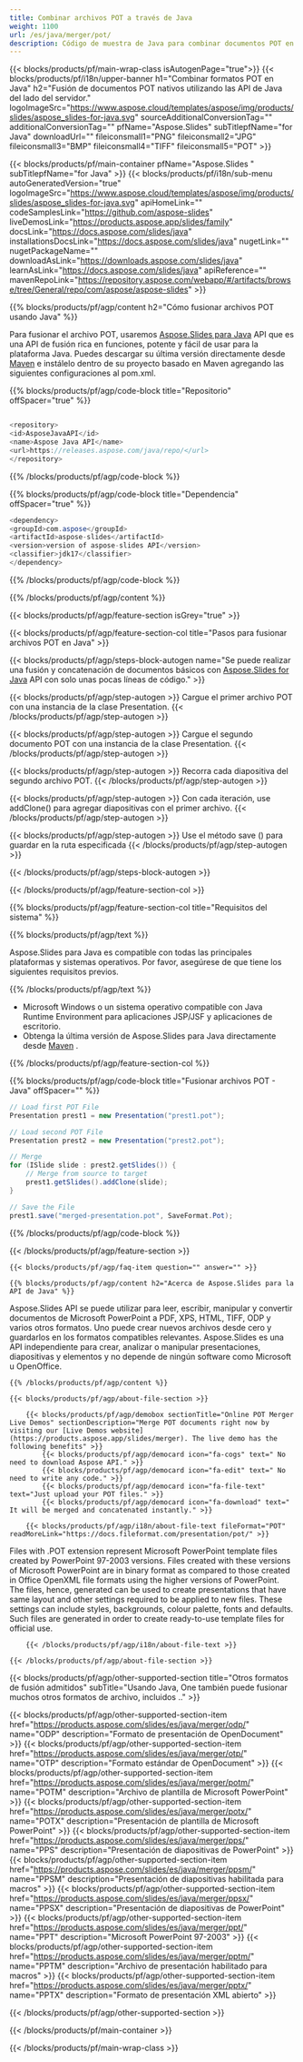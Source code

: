 ```yaml
---
title: Combinar archivos POT a través de Java
weight: 1100
url: /es/java/merger/pot/ 
description: Código de muestra de Java para combinar documentos POT en Java Runtime Environment para aplicaciones JSP/JSF y aplicaciones de escritorio.
---
```


{{< blocks/products/pf/main-wrap-class isAutogenPage="true">}}
{{< blocks/products/pf/i18n/upper-banner h1="Combinar formatos POT en Java" h2="Fusión de documentos POT nativos utilizando las API de Java del lado del servidor." logoImageSrc="https://www.aspose.cloud/templates/aspose/img/products/slides/aspose_slides-for-java.svg" sourceAdditionalConversionTag="" additionalConversionTag="" pfName="Aspose.Slides" subTitlepfName="for Java" downloadUrl="" fileiconsmall1="PNG" fileiconsmall2="JPG" fileiconsmall3="BMP" fileiconsmall4="TIFF" fileiconsmall5="POT" >}}

{{< blocks/products/pf/main-container pfName="Aspose.Slides " subTitlepfName="for Java" >}}
{{< blocks/products/pf/i18n/sub-menu autoGeneratedVersion="true" logoImageSrc="https://www.aspose.cloud/templates/aspose/img/products/slides/aspose_slides-for-java.svg" apiHomeLink="" codeSamplesLink="https://github.com/aspose-slides" liveDemosLink="https://products.aspose.app/slides/family" docsLink="https://docs.aspose.com/slides/java" installationsDocsLink="https://docs.aspose.com/slides/java" nugetLink="" nugetPackageName="" downloadAsLink="https://downloads.aspose.com/slides/java" learnAsLink="https://docs.aspose.com/slides/java" apiReference="" mavenRepoLink="https://repository.aspose.com/webapp/#/artifacts/browse/tree/General/repo/com/aspose/aspose-slides" >}}

{{% blocks/products/pf/agp/content h2="Cómo fusionar archivos POT usando Java" %}}

 Para fusionar el archivo POT, usaremos
 [Aspose.Slides para Java](https://products.aspose.com/slides/es/java)
 API que es una API de fusión rica en funciones, potente y fácil de usar para la plataforma Java. Puedes descargar su última versión directamente desde
 [Maven](https://repository.aspose.com/webapp/#/artifacts/browse/tree/General/repo/com/aspose/aspose-slides)
 e instálelo dentro de su proyecto basado en Maven agregando las siguientes configuraciones al pom.xml.

{{% blocks/products/pf/agp/code-block title="Repositorio" offSpacer="true" %}}

```cs

<repository>
<id>AsposeJavaAPI</id>
<name>Aspose Java API</name>
<url>https://releases.aspose.com/java/repo/</url>
</repository>

```

{{% /blocks/products/pf/agp/code-block %}}

{{% blocks/products/pf/agp/code-block title="Dependencia" offSpacer="true" %}}

```cs
<dependency>
<groupId>com.aspose</groupId>
<artifactId>aspose-slides</artifactId>
<version>version of aspose-slides API</version>
<classifier>jdk17</classifier>
</dependency>

```

{{% /blocks/products/pf/agp/code-block %}}

{{% /blocks/products/pf/agp/content %}}

{{< blocks/products/pf/agp/feature-section isGrey="true" >}}


{{< blocks/products/pf/agp/feature-section-col title="Pasos para fusionar archivos POT en Java" >}}

{{< blocks/products/pf/agp/steps-block-autogen name="Se puede realizar una fusión y concatenación de documentos básicos con [Aspose.Slides for Java](https://products.aspose.com/slides/es/java) API con solo unas pocas líneas de código." >}}

{{< blocks/products/pf/agp/step-autogen >}}
Cargue el primer archivo POT con una instancia de la clase Presentation.
{{< /blocks/products/pf/agp/step-autogen >}}

{{< blocks/products/pf/agp/step-autogen >}}
Cargue el segundo documento POT con una instancia de la clase Presentation.
{{< /blocks/products/pf/agp/step-autogen >}}

{{< blocks/products/pf/agp/step-autogen >}}
Recorra cada diapositiva del segundo archivo POT.
{{< /blocks/products/pf/agp/step-autogen >}}

{{< blocks/products/pf/agp/step-autogen >}}
Con cada iteración, use addClone() para agregar diapositivas con el primer archivo.
{{< /blocks/products/pf/agp/step-autogen >}}

{{< blocks/products/pf/agp/step-autogen >}}
Use el método save () para guardar en la ruta especificada
{{< /blocks/products/pf/agp/step-autogen >}}

{{< /blocks/products/pf/agp/steps-block-autogen >}}

{{< /blocks/products/pf/agp/feature-section-col >}}

{{% blocks/products/pf/agp/feature-section-col title="Requisitos del sistema" %}}

{{% blocks/products/pf/agp/text %}}

 Aspose.Slides para Java es compatible con todas las principales plataformas y sistemas operativos. Por favor, asegúrese de que tiene los siguientes requisitos previos.

{{% /blocks/products/pf/agp/text %}}

- Microsoft Windows o un sistema operativo compatible con Java Runtime Environment para aplicaciones JSP/JSF y aplicaciones de escritorio.
- Obtenga la última versión de Aspose.Slides para Java directamente desde
 [Maven](https://repository.aspose.com/webapp/#/artifacts/browse/tree/General/repo/com/aspose/aspose-slides) .

{{% /blocks/products/pf/agp/feature-section-col %}}

{{% blocks/products/pf/agp/code-block title="Fusionar archivos POT - Java" offSpacer="" %}}

```cs
// Load first POT File
Presentation prest1 = new Presentation("prest1.pot");

// Load second POT File
Presentation prest2 = new Presentation("prest2.pot");

// Merge
for (ISlide slide : prest2.getSlides()) {
	// Merge from source to target
	prest1.getSlides().addClone(slide);
}

// Save the File
prest1.save("merged-presentation.pot", SaveFormat.Pot);  

```

{{% /blocks/products/pf/agp/code-block %}}

{{< /blocks/products/pf/agp/feature-section >}}

    {{< blocks/products/pf/agp/faq-item question="" answer="" >}}
 

<!-- aboutfile Starts -->

    {{% blocks/products/pf/agp/content h2="Acerca de Aspose.Slides para la API de Java" %}}

 Aspose.Slides API se puede utilizar para leer, escribir, manipular y convertir documentos de Microsoft PowerPoint a PDF, XPS, HTML, TIFF, ODP y varios otros formatos. Uno puede crear nuevos archivos desde cero y guardarlos en los formatos compatibles relevantes. Aspose.Slides es una API independiente para crear, analizar o manipular presentaciones, diapositivas y elementos y no depende de ningún software como Microsoft u OpenOffice.  



    {{% /blocks/products/pf/agp/content %}}

    {{< blocks/products/pf/agp/about-file-section >}}

        {{< blocks/products/pf/agp/demobox sectionTitle="Online POT Merger Live Demos" sectionDescription="Merge POT documents right now by visiting our [Live Demos website](https://products.aspose.app/slides/merger). The live demo has the following benefits" >}}
            {{< blocks/products/pf/agp/democard icon="fa-cogs" text=" No need to download Aspose API." >}}
            {{< blocks/products/pf/agp/democard icon="fa-edit" text=" No need to write any code." >}}
            {{< blocks/products/pf/agp/democard icon="fa-file-text" text="Just upload your POT files." >}}
            {{< blocks/products/pf/agp/democard icon="fa-download" text=" It will be merged and concatenated instantly." >}}

        {{< blocks/products/pf/agp/i18n/about-file-text fileFormat="POT" readMoreLink="https://docs.fileformat.com/presentation/pot/" >}}
Files with .POT extension represent Microsoft PowerPoint template files created by PowerPoint 97-2003 versions. Files created with these versions of Microsoft PowerPoint are in binary format as compared to those created in Office OpenXML file formats using the higher versions of PowerPoint. The files, hence, generated can be used to create presentations that have same layout and other settings required to be applied to new files. These settings can include styles, backgrounds, colour palette, fonts and defaults. Such files are generated in order to create ready-to-use template files for official use. 

        {{< /blocks/products/pf/agp/i18n/about-file-text >}}

    {{< /blocks/products/pf/agp/about-file-section >}}

<!-- aboutfile Ends -->

{{< blocks/products/pf/agp/other-supported-section title="Otros formatos de fusión admitidos" subTitle="Usando Java, One también puede fusionar muchos otros formatos de archivo, incluidos .." >}}

{{< blocks/products/pf/agp/other-supported-section-item href="https://products.aspose.com/slides/es/java/merger/odp/" name="ODP" description="Formato de presentación de OpenDocument" >}}
{{< blocks/products/pf/agp/other-supported-section-item href="https://products.aspose.com/slides/es/java/merger/otp/" name="OTP" description="Formato estándar de OpenDocument" >}}
{{< blocks/products/pf/agp/other-supported-section-item href="https://products.aspose.com/slides/es/java/merger/potm/" name="POTM" description="Archivo de plantilla de Microsoft PowerPoint" >}}
{{< blocks/products/pf/agp/other-supported-section-item href="https://products.aspose.com/slides/es/java/merger/potx/" name="POTX" description="Presentación de plantilla de Microsoft PowerPoint" >}}
{{< blocks/products/pf/agp/other-supported-section-item href="https://products.aspose.com/slides/es/java/merger/pps/" name="PPS" description="Presentación de diapositivas de PowerPoint" >}}
{{< blocks/products/pf/agp/other-supported-section-item href="https://products.aspose.com/slides/es/java/merger/ppsm/" name="PPSM" description="Presentación de diapositivas habilitada para macros" >}}
{{< blocks/products/pf/agp/other-supported-section-item href="https://products.aspose.com/slides/es/java/merger/ppsx/" name="PPSX" description="Presentación de diapositivas de PowerPoint" >}}
{{< blocks/products/pf/agp/other-supported-section-item href="https://products.aspose.com/slides/es/java/merger/ppt/" name="PPT" description="Microsoft PowerPoint 97-2003" >}}
{{< blocks/products/pf/agp/other-supported-section-item href="https://products.aspose.com/slides/es/java/merger/pptm/" name="PPTM" description="Archivo de presentación habilitado para macros" >}}
{{< blocks/products/pf/agp/other-supported-section-item href="https://products.aspose.com/slides/es/java/merger/pptx/" name="PPTX" description="Formato de presentación XML abierto" >}}

{{< /blocks/products/pf/agp/other-supported-section >}}

{{< /blocks/products/pf/main-container >}}
    
{{< /blocks/products/pf/main-wrap-class >}}